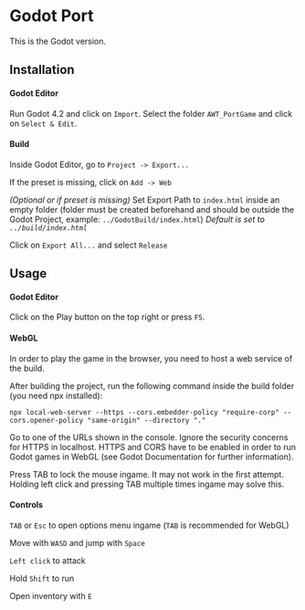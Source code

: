 # Godot Port

This is the Godot version.

## Installation

#### Godot Editor

Run Godot 4.2 and click on `Import`. Select the folder `AWT_PortGame` and click on `Select & Edit`.

#### Build

Inside Godot Editor, go to `Project -> Export...`

If the preset is missing, click on `Add -> Web`

_(Optional or if preset is missing)_
Set Export Path to `index.html` inside an empty folder (folder must be created beforehand and should be outside the Godot Project, example: `../GodotBuild/index.html`)
_Default is set to `../build/index.html`_

Click on `Export All...` and select `Release`

## Usage

#### Godot Editor

Click on the Play button on the top right or press `F5`.

#### WebGL

In order to play the game in the browser, you need to host a web service of the build.

After building the project, run the following command inside the build folder (you need npx installed):

`npx local-web-server --https --cors.embedder-policy "require-corp" --cors.opener-policy "same-origin" --directory "."`

Go to one of the URLs shown in the console. Ignore the security concerns for HTTPS in localhost. HTTPS and CORS have to be enabled in order to run Godot games in WebGL (see Godot Documentation for further information).

Press TAB to lock the mouse ingame. It may not work in the first attempt. Holding left click and pressing TAB multiple times ingame may solve this.

#### Controls

`TAB` or `Esc` to open options menu ingame (`TAB` is recommended for WebGL)

Move with `WASD` and jump with `Space`

`Left click` to attack

Hold `Shift` to run

Open inventory with `E`

